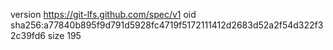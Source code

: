 version https://git-lfs.github.com/spec/v1
oid sha256:a77840b895f9d791d5928fc4719f5172111412d2683d52a2f54d322f32c39fd6
size 195
